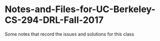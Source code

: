 # Notes-and-Files-for-UC-Berkeley-CS-294-DRL-Fall-2017
Some notes that record the issues and solutions for this class
